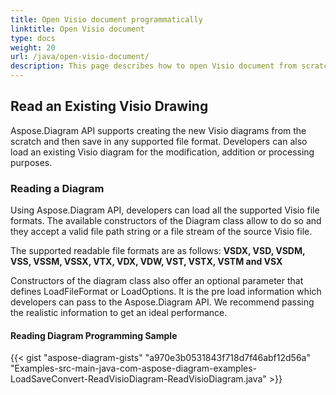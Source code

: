 ```yaml
---
title: Open Visio document programmatically
linktitle: Open Visio document
type: docs
weight: 20
url: /java/open-visio-document/
description: This page describes how to open Visio document from scratch with Aspose.Diagram library.
---
```


## **Read an Existing Visio Drawing**
Aspose.Diagram API supports creating the new Visio diagrams from the scratch and then save in any supported file format. Developers can also load an existing Visio diagram for the modification, addition or processing purposes.  
### **Reading a Diagram**
Using Aspose.Diagram API, developers can load all the supported Visio file formats. The available constructors of the Diagram class allow to do so and they accept a valid file path string or a file stream of the source Visio file.

The supported readable file formats are as follows:
**VSDX, VSD, VSDM, VSS, VSSM, VSSX, VTX, VDX, VDW, VST, VSTX, VSTM and VSX**

Constructors of the diagram class also offer an optional parameter that defines LoadFileFormat or LoadOptions. It is the pre load information which developers can pass to the Aspose.Diagram API. We recommend passing the realistic information to get an ideal performance.
#### **Reading Diagram Programming Sample**
{{< gist "aspose-diagram-gists" "a970e3b0531843f718d7f46abf12d56a" "Examples-src-main-java-com-aspose-diagram-examples-LoadSaveConvert-ReadVisioDiagram-ReadVisioDiagram.java" >}}
